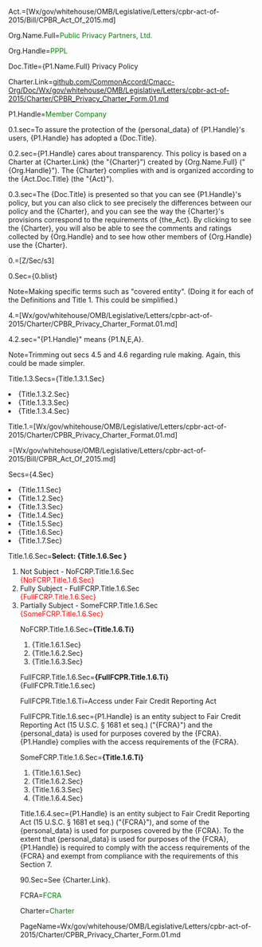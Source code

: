Act.=[Wx/gov/whitehouse/OMB/Legislative/Letters/cpbr-act-of-2015/Bill/CPBR_Act_Of_2015.md]

Org.Name.Full=<font color="green">Public Privacy Partners, Ltd.</font>

Org.Handle=<font color="green">PPPL</font>

Doc.Title={P1.Name.Full} Privacy Policy

Charter.Link=<a href="http://github.com/CommonAccord/Cmacc-Org/Doc/Wx/gov/whitehouse/OMB/Legislative/Letters/cpbr-act-of-2015/Charter/CPBR_Privacy_Charter_Form.01.md">github.com/CommonAccord/Cmacc-Org/Doc/Wx/gov/whitehouse/OMB/Legislative/Letters/cpbr-act-of-2015/Charter/CPBR_Privacy_Charter_Form.01.md</a>

P1.Handle=<font color="green">Member Company</font>

0.1.sec=To assure the protection of the {personal_data} of {P1.Handle}'s users, {P1.Handle} has adopted a {Doc.Title}.

0.2.sec={P1.Handle} cares about transparency.  This policy is based on a Charter at {Charter.Link} (the "{Charter}") created by {Org.Name.Full} ("{Org.Handle}").  The {Charter} complies with and is organized according to the {Act.Doc.Title}  (the "{Act}").

0.3.sec=The {Doc.Title} is presented so that you can see {P1.Handle}'s policy, but you can also click to see precisely the differences between our policy and the {Charter}, and you can see the way the {Charter}'s provisions correspond to the requirements of {the_Act}.  By clicking to see the {Charter}, you will also be able to see the comments and ratings collected by {Org.Handle} and to see how other members of {Org.Handle} use the {Charter}. 

0.=[Z/Sec/s3]

0.Sec={0.blist}

Note=Making specific terms such as "covered entity".  (Doing it for each of the Definitions and Title 1.  This could be simplified.)
 
4.=[Wx/gov/whitehouse/OMB/Legislative/Letters/cpbr-act-of-2015/Charter/CPBR_Privacy_Charter_Format.01.md]

4.2.sec="{P1.Handle}" means {P1.N,E,A}.

Note=Trimming out secs 4.5 and 4.6 regarding rule making.  Again, this could be made simpler.

Title.1.3.Secs={Title.1.3.1.Sec}<li>{Title.1.3.2.Sec}<li>{Title.1.3.3.Sec}<li>{Title.1.3.4.Sec}

Title.1.=[Wx/gov/whitehouse/OMB/Legislative/Letters/cpbr-act-of-2015/Charter/CPBR_Privacy_Charter_Format.01.md]


=[Wx/gov/whitehouse/OMB/Legislative/Letters/cpbr-act-of-2015/Bill/CPBR_Act_Of_2015.md]

Secs={4.Sec}<li>{Title.1.1.Sec}<li>{Title.1.2.Sec}<li>{Title.1.3.Sec}<li>{Title.1.4.Sec}<li>{Title.1.5.Sec}<li>{Title.1.6.Sec}<li>{Title.1.7.Sec}

Title.1.6.Sec=<b>Select: {Title.1.6.Sec }</b><ol><li>Not Subject - NoFCRP.Title.1.6.Sec<br><font color="red">{NoFCRP.Title.1.6.Sec}</font><li>Fully Subject - FullFCRP.Title.1.6.Sec<br><font color="red">{FullFCRP.Title.1.6.Sec}</font><li>Partially Subject - SomeFCRP.Title.1.6.Sec<br><font color="red">{SomeFCRP.Title.1.6.Sec}</font>


NoFCRP.Title.1.6.Sec=<b>{Title.1.6.Ti}</b><ol><li>{Title.1.6.1.Sec}<li>{Title.1.6.2.Sec}<li>{Title.1.6.3.Sec}</ol>

FullFCRP.Title.1.6.Sec=<b>{FullFCPR.Title.1.6.Ti}</b><br>{FullFCPR.Title.1.6.sec}

FullFCPR.Title.1.6.Ti=Access under Fair Credit Reporting Act

FullFCPR.Title.1.6.sec={P1.Handle} is an entity subject to Fair Credit Reporting Act (15 U.S.C. § 1681 et seq.) ("{FCRA}") and the {personal_data} is used for purposes covered by the {FCRA}.  {P1.Handle} complies with the access requirements of the {FCRA}.

SomeFCRP.Title.1.6.Sec=<b>{Title.1.6.Ti}</b><ol><li>{Title.1.6.1.Sec}<li>{Title.1.6.2.Sec}<li>{Title.1.6.3.Sec}<li>{Title.1.6.4.Sec}</ol>

Title.1.6.4.sec={P1.Handle} is an entity subject to Fair Credit Reporting Act (15 U.S.C. § 1681 et seq.) ("{FCRA}"), and some of the {personal_data} is used for purposes covered by the {FCRA}.  To the extent that {personal_data} is used for purposes of the {FCRA}, {P1.Handle} is required to comply with the access requirements of the {FCRA} and exempt from compliance with the requirements of this Section 7.

90.Sec=See {Charter.Link}.

FCRA=<font color="green">FCRA</font>

Charter=<font color="green">Charter</font>

PageName=Wx/gov/whitehouse/OMB/Legislative/Letters/cpbr-act-of-2015/Charter/CPBR_Privacy_Charter_Form.01.md

  